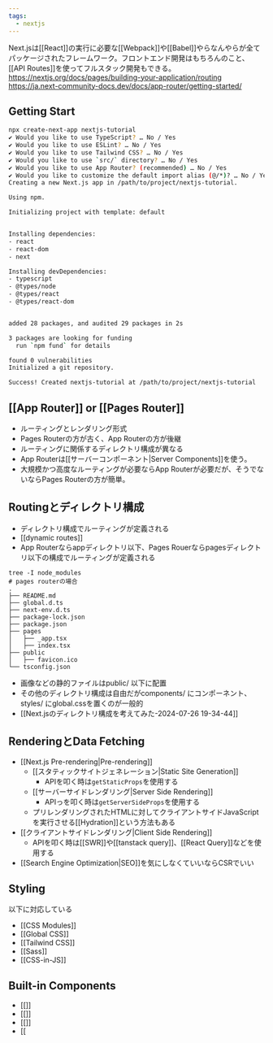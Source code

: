 ```yaml
---
tags:
  - nextjs
---
```

Next.jsは[[React]]の実行に必要な[[Webpack]]や[[Babel]]やらなんやらが全てパッケージされたフレームワーク。フロントエンド開発はもちろんのこと、[[API Routes]]を使ってフルスタック開発もできる。
https://nextjs.org/docs/pages/building-your-application/routing
https://ja.next-community-docs.dev/docs/app-router/getting-started/
## Getting Start
```bash
npx create-next-app nextjs-tutorial
✔ Would you like to use TypeScript? … No / Yes
✔ Would you like to use ESLint? … No / Yes
✔ Would you like to use Tailwind CSS? … No / Yes
✔ Would you like to use `src/` directory? … No / Yes
✔ Would you like to use App Router? (recommended) … No / Yes
✔ Would you like to customize the default import alias (@/*)? … No / Yes
Creating a new Next.js app in /path/to/project/nextjs-tutorial.

Using npm.

Initializing project with template: default


Installing dependencies:
- react
- react-dom
- next

Installing devDependencies:
- typescript
- @types/node
- @types/react
- @types/react-dom


added 28 packages, and audited 29 packages in 2s

3 packages are looking for funding
  run `npm fund` for details

found 0 vulnerabilities
Initialized a git repository.

Success! Created nextjs-tutorial at /path/to/project/nextjs-tutorial
```

## [[App Router]] or [[Pages Router]]
- ルーティングとレンダリング形式
- Pages Routerの方が古く、App Routerの方が後継
- ルーティングに関係するディレクトリ構成が異なる
- App Routerは[[サーバーコンポーネント|Server Components]]を使う。
- 大規模かつ高度なルーティングが必要ならApp Routerが必要だが、そうでないならPages Routerの方が簡単。
## Routingとディレクトリ構成
- ディレクトリ構成でルーティングが定義される
- [[dynamic routes]]
- App Routerならappディレクトリ以下、Pages Rouerならpagesディレクトリ以下の構成でルーティングが定義される
```
tree -I node_modules
# pages routerの場合
.
├── README.md
├── global.d.ts
├── next-env.d.ts
├── package-lock.json
├── package.json
├── pages
│   ├── _app.tsx
│   ├── index.tsx
├── public
│   ├── favicon.ico
└── tsconfig.json
```
- 画像などの静的ファイルはpublic/ 以下に配置
- その他のディレクトリ構成は自由だがcomponents/ にコンポーネント、styles/ にglobal.cssを置くのが一般的
- [[Next.jsのディレクトリ構成を考えてみた-2024-07-26 19-34-44]]

## RenderingとData Fetching
- [[Next.js Pre-rendering|Pre-rendering]]
	- [[スタティックサイトジェネレーション|Static Site Generation]]
		- APIを叩く時は`getStaticProps`を使用する
	- [[サーバーサイドレンダリング|Server Side Rendering]]
		- APIっを叩く時は`getServerSideProps`を使用する
	- プリレンダリングされたHTMLに対してクライアントサイドJavaScriptを実行させる[[Hydration]]という方法もある
- [[クライアントサイドレンダリング|Client Side Rendering]]
	- APIを叩く時は[[SWR]]や[[tanstack query]]、[[React Query]]などを使用する
- [[Search Engine Optimization|SEO]]を気にしなくていいならCSRでいい
## Styling
以下に対応している
- [[CSS Modules]]
- [[Global CSS]]
- [[Tailwind CSS]]
- [[Sass]]
- [[CSS-in-JS]]
## Built-in Components
- [[<Image>]]
- [[<Link>]]
- [[<Head>]]
- [[<Script>]]
## フルスタック開発
[[API Routes]]を使用してサーバーサイドロジックを実装することもできる
## アーキテクチャ
[[hook]]
[[データフェッチングライブラリ]]